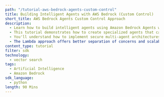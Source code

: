 ```yaml
---
path: "/tutorial-aws-bedrock-agents-custom-control"
title: Building Intelligent Agents with AWS Bedrock (Custom Control)
short_title: AWS Bedrock Agents Custom Control Approach
description:
  - Learn how to build intelligent agents using Amazon Bedrock Agents with a custom control approach and Couchbase as the vector store.
  - This tutorial demonstrates how to create specialized agents that can process documents and interact with external APIs using custom control flows.
  - You'll understand how to implement secure multi-agent architectures using Amazon Bedrock's agent capabilities with fine-grained control over agent behavior.
  - The Lambda approach offers better separation of concerns and scalability, but requires more setup. You can find that implementation here: [Lambda Approach Notebook](https://developer.couchbase.com/tutorial-aws-bedrock-agents-lambda)
content_type: tutorial
filter: sdk
technology:
  - vector search
tags:
  - Artificial Intelligence
  - Amazon Bedrock
sdk_language:
  - python
length: 90 Mins
---
```

